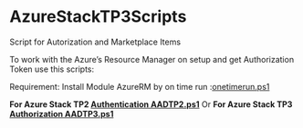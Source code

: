 # AzureStackTP3Scripts
Script for Autorization and Marketplace Items

To work with the Azure’s Resource Manager on setup and get Authorization Token use this scripts:

Requirement: Install Module AzureRM by on time run :<a href=https://github.com/aisog/AzureStackTP3Scripts/blob/master/onetimerun.ps1>onetimerun.ps1</a>

<b>For Azure Stack TP2
<a href=https://github.com/aisog/AzureStackTP3Scripts/blob/master/Authentication%20AADTP2.ps1>Authentication AADTP2.ps1</a></b>
Or 
<b> For Azure Stack TP3
<a href= https://github.com/aisog/AzureStackTP3Scripts/blob/master/Authorization%20AADTP3.ps1>Authorization AADTP3.ps1</a>
</b>



